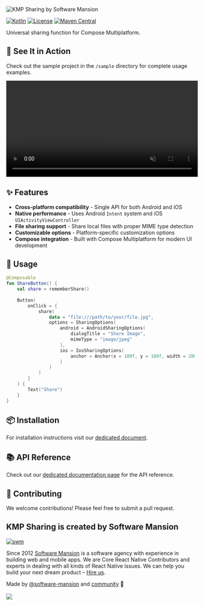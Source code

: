 ![KMP Sharing by Software Mansion](https://github.com/software-mansion/kmp-sharing/blob/main/docs/images/cover_image.png?raw=true)

[![Kotlin](https://img.shields.io/badge/Kotlin-2.2.20-blue.svg)](https://kotlinlang.org)
[![License](https://img.shields.io/badge/License-MIT-green.svg)](./LICENSE)
[![Maven Central](https://img.shields.io/maven-central/v/com.swmansion.kmpsharing/kmp-sharing)](https://central.sonatype.com/artifact/com.swmansion.kmpsharing/kmp-sharing)

Universal sharing function for Compose Multiplatform.

## 🎯 See It in Action

Check out the sample project in the `/sample` directory for complete usage examples.

<div align="center">
    <video width="512" autoplay muted loop playsinline src="https://github.com/user-attachments/assets/59dcf160-7377-49b1-b9df-44f72afab086"></video>
</div>

## ✨ Features

* **Cross-platform compatibility** - Single API for both Android and iOS
* **Native performance** - Uses Android `Intent` system and iOS `UIActivityViewController`
* **File sharing support** - Share local files with proper MIME type detection
* **Customizable options** - Platform-specific customization options
* **Compose integration** - Built with Compose Multiplatform for modern UI development

## 🚀 Usage

```kotlin
@Composable
fun ShareButton() {
    val share = rememberShare()
    
    Button(
        onClick = {
            share(
                data = "file:///path/to/your/file.jpg",
                options = SharingOptions(
                    android = AndroidSharingOptions(
                        dialogTitle = "Share Image",
                        mimeType = "image/jpeg"
                    ),
                    ios = IosSharingOptions(
                        anchor = Anchor(x = 100f, y = 100f, width = 200f, height = 50f)
                    )
                )
            )
        }
    ) {
        Text("Share")
    }
}
```

## 📦 Installation

For installation instructions visit our [dedicated document](https://github.com/software-mansion/kmp-sharing/blob/main/docs/INSTALLATION_SETUP.md).


## 📚 API Reference

Check out our [dedicated documentation page](https://docs.swmansion.com/kmp-sharing/) for the API reference.

## 🤝 Contributing

We welcome contributions! Please feel free to submit a pull request.

## KMP Sharing is created by Software Mansion

[![swm](https://logo.swmansion.com/logo?color=white&variant=desktop&width=150&tag=typegpu-github 'Software Mansion')](https://swmansion.com)

Since 2012 [Software Mansion](https://swmansion.com) is a software agency with
experience in building web and mobile apps. We are Core React Native
Contributors and experts in dealing with all kinds of React Native issues. We
can help you build your next dream product –
[Hire us](https://swmansion.com/contact/projects?utm_source=typegpu&utm_medium=readme).

Made by [@software-mansion](https://github.com/software-mansion) and
[community](https://github.com/software-mansion-labs/kmp-sharing/graphs/contributors) 💛
<br><br>
<a href="https://github.com/software-mansion-labs/kmp-sharing/graphs/contributors">
<img src="https://contrib.rocks/image?repo=software-mansion-labs/kmp-sharing" />
</a>
